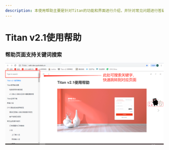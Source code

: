 ```yaml
---
description: 本使用帮助主要是针对Titan的功能和界面进行介绍，并针对常见问题进行答疑。
---
```


# Titan v2.1使用帮助

### 帮助页面支持关键词搜索 

![](.gitbook/assets/image%20%2866%29.png)

